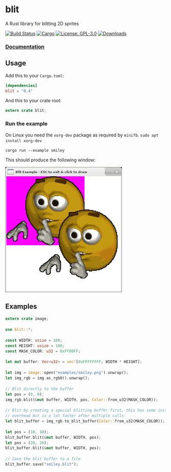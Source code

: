 # blit
A Rust library for blitting 2D sprites

[![Build Status](https://travis-ci.org/tversteeg/blit.svg?branch=master)](https://travis-ci.org/tversteeg/blit) [![Cargo](https://img.shields.io/crates/v/blit.svg)](https://crates.io/crates/blit) [![License: GPL-3.0](https://img.shields.io/crates/l/blit.svg)](#license) [![Downloads](https://img.shields.io/crates/d/blit.svg)](#downloads)

### [Documentation](https://docs.rs/blit/)

## Usage

Add this to your `Cargo.toml`:

```toml
[dependencies]
blit = "0.4"
```

And this to your crate root:

```rust
extern crate blit;
```

### Run the example

On Linux you need the `xorg-dev` package as required by `minifb`. `sudo apt install xorg-dev`

    cargo run --example smiley

This should produce the following window:

![Example](img/example.png?raw=true)

## Examples

```rust
extern crate image;

use blit::*;

const WIDTH: usize = 180;
const HEIGHT: usize = 180;
const MASK_COLOR: u32 = 0xFF00FF;

let mut buffer: Vec<u32> = vec![0xFFFFFFFF; WIDTH * HEIGHT];

let img = image::open("examples/smiley.png").unwrap();
let img_rgb = img.as_rgb8().unwrap();

// Blit directly to the buffer
let pos = (0, 0);
img_rgb.blit(&mut buffer, WIDTH, pos, Color::from_u32(MASK_COLOR));

// Blit by creating a special blitting buffer first, this has some initial
// overhead but is a lot faster after multiple calls
let blit_buffer = img_rgb.to_blit_buffer(Color::from_u32(MASK_COLOR));

let pos = (10, 10);
blit_buffer.blit(&mut buffer, WIDTH, pos);
let pos = (20, 20);
blit_buffer.blit(&mut buffer, WIDTH, pos);

// Save the blit buffer to a file
blit_buffer.save("smiley.blit");
```
